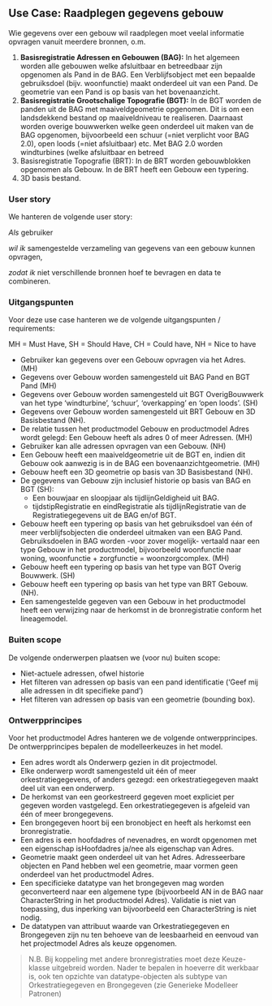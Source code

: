## Use Case: Raadplegen gegevens gebouw

Wie gegevens over een gebouw wil raadplegen moet veelal informatie opvragen vanuit meerdere bronnen, o.m.

1.  **Basisregistratie Adressen en Gebouwen (BAG):** In het algemeen worden alle gebouwen welke afsluitbaar en betreedbaar zijn opgenomen als Pand in de BAG. Een Verblijfsobject met een bepaalde gebruiksdoel (bijv. woonfunctie) maakt onderdeel uit van een Pand. De geometrie van een Pand is op basis van het bovenaanzicht.
2.  **Basisregistratie Grootschalige Topografie (BGT):** In de BGT worden de panden uit de BAG met maaiveldgeometrie opgenomen. Dit is om een landsdekkend bestand op maaiveldniveau te realiseren. Daarnaast worden overige bouwwerken welke geen onderdeel uit maken van de BAG opgenomen, bijvoorbeeld een schuur (=niet verplicht voor BAG 2.0), open loods (=niet afsluitbaar) etc. Met BAG 2.0 worden windturbines (welke afsluitbaar en betreed
3.  Basisregistratie Topografie (BRT): In de BRT worden gebouwblokken opgenomen als Gebouw. In de BRT heeft een Gebouw een typering.
4.  3D basis bestand.

### User story

We hanteren de volgende user story:

*Als* gebruiker

*wil ik* samengestelde verzameling van gegevens van een gebouw kunnen opvragen,

*zodat ik* niet verschillende bronnen hoef te bevragen en data te combineren.

### Uitgangspunten

Voor deze use case hanteren we de volgende uitgangspunten / requirements:

MH = Must Have, SH = Should Have, CH = Could have, NH = Nice to have

-   Gebruiker kan gegevens over een Gebouw opvragen via het Adres. (MH)
-   Gegevens over Gebouw worden samengesteld uit BAG Pand en BGT Pand (MH)
-   Gegevens over Gebouw worden samengesteld uit BGT OverigBouwwerk van het type ‘windturbine’, ‘schuur’, ‘overkapping’ en ‘open loods’. (SH)
-   Gegevens over Gebouw worden samengesteld uit BRT Gebouw en 3D Basisbestand (NH).
-   De relatie tussen het productmodel Gebouw en productmodel Adres wordt gelegd: Een Gebouw heeft als adres 0 of meer Adressen. (MH)
-   Gebruiker kan alle adressen opvragen van een Gebouw. (NH)
-   Een Gebouw heeft een maaiveldgeometrie uit de BGT en, indien dit Gebouw ook aanwezig is in de BAG een bovenaanzichtgeometrie. (MH)
-   Gebouw heeft een 3D geometrie op basis van 3D Basisbestand (NH).
-   De gegevens van Gebouw zijn inclusief historie op basis van BAG en BGT (SH):
    -   Een bouwjaar en sloopjaar als tijdlijnGeldigheid uit BAG.
    -   tijdstipRegistratie en eindRegistratie als tijdlijnRegistratie van de Registratiegegevens uit de BAG en/of BGT.
-   Gebouw heeft een typering op basis van het gebruiksdoel van één of meer verblijfsobjecten die onderdeel uitmaken van een BAG Pand. Gebruiksdoelen in BAG worden -voor zover mogelijk- vertaald naar een type Gebouw in het productmodel, bijvoorbeeld woonfunctie naar woning, woonfunctie + zorgfunctie = woonzorgcomplex. (MH)
-   Gebouw heeft een typering op basis van het type van BGT Overig Bouwwerk. (SH)
-   Gebouw heeft een typering op basis van het type van BRT Gebouw. (NH).
-   Een samengestelde gegeven van een Gebouw in het productmodel heeft een verwijzing naar de herkomst in de bronregistratie conform het lineagemodel.

### Buiten scope

De volgende onderwerpen plaatsen we (voor nu) buiten scope:

-   Niet-actuele adressen, ofwel historie
-   Het filteren van adressen op basis van een pand identificatie (‘Geef mij alle adressen in dit specifieke pand’)
-   Het filteren van adressen op basis van een geometrie (bounding box).

### Ontwerpprincipes

Voor het productmodel Adres hanteren we de volgende ontwerpprincipes. De ontwerpprincipes bepalen de modelleerkeuzes in het model.

-   Een adres wordt als Onderwerp gezien in dit projectmodel.
-   Elke onderwerp wordt samengesteld uit één of meer orkestratiegegevens, of anders gezegd: een orkestratiegegeven maakt deel uit van een onderwerp.
-   De herkomst van een georkestreerd gegeven moet expliciet per gegeven worden vastgelegd. Een orkestratiegegeven is afgeleid van één of meer brongegevens.
-   Een brongegeven hoort bij een bronobject en heeft als herkomst een bronregistratie.
-   Een adres is een hoofdadres of nevenadres, en wordt opgenomen met een eigenschap isHoofdadres ja/nee als eigenschap van Adres.
-   Geometrie maakt geen onderdeel uit van het Adres. Adresseerbare objecten en Pand hebben wel een geometrie, maar vormen geen onderdeel van het productmodel Adres.
-   Een specificieke datatype van het brongegeven mag worden geconverteerd naar een algemene type (bijvoorbeeld AN in de BAG naar CharacterString in het productmodel Adres). Validatie is niet van toepassing, dus inperking van bijvoorbeeld een CharacterString is niet nodig.
-   De datatypen van attribuut waarde van Orkestratiegegeven en Brongegeven zijn nu ten behoeve van de leesbaarheid en eenvoud van het projectmodel Adres als keuze opgenomen.

>   N.B. Bij koppeling met andere bronregistraties moet deze Keuze-klasse uitgebreid worden. Nader te bepalen in hoeverre dit werkbaar is, ook ten opzichte van datatype-objecten als subtype van Orkestratiegegeven en Brongegeven (zie Generieke Modelleer Patronen)

